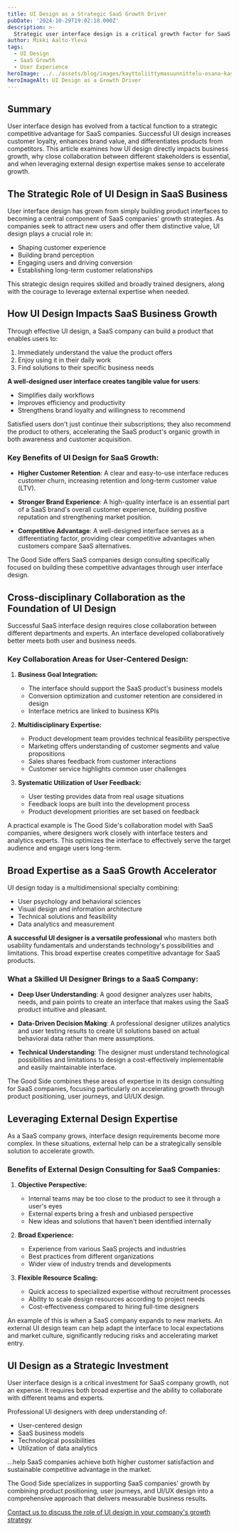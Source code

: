 ```yaml
---
title: UI Design as a Strategic SaaS Growth Driver
pubDate: '2024-10-29T19:02:18.000Z'
description: >-
  Strategic user interface design is a critical growth factor for SaaS companies. Skilled designers who combine user understanding, technology expertise, and data analytics help companies achieve higher customer retention and strong competitive advantage.
author: Mikki Aalto-Ylevä
tags:
  - UI Design
  - SaaS Growth
  - User Experience
heroImage: ../../assets/blog/images/kayttoliittymasuunnittelu-osana-kasvua/featured.webp
heroImageAlt: UI Design as a Growth Driver
---
```


## Summary

User interface design has evolved from a tactical function to a strategic competitive advantage for SaaS companies. Successful UI design increases customer loyalty, enhances brand value, and differentiates products from competitors. This article examines how UI design directly impacts business growth, why close collaboration between different stakeholders is essential, and when leveraging external design expertise makes sense to accelerate growth.

## The Strategic Role of UI Design in SaaS Business

User interface design has grown from simply building product interfaces to becoming a central component of SaaS companies' growth strategies. As companies seek to attract new users and offer them distinctive value, UI design plays a crucial role in:

- Shaping customer experience
- Building brand perception
- Engaging users and driving conversion
- Establishing long-term customer relationships

This strategic design requires skilled and broadly trained designers, along with the courage to leverage external expertise when needed.

## How UI Design Impacts SaaS Business Growth

Through effective UI design, a SaaS company can build a product that enables users to:

1. Immediately understand the value the product offers
2. Enjoy using it in their daily work
3. Find solutions to their specific business needs

**A well-designed user interface creates tangible value for users**:

- Simplifies daily workflows
- Improves efficiency and productivity
- Strengthens brand loyalty and willingness to recommend

Satisfied users don't just continue their subscriptions; they also recommend the product to others, accelerating the SaaS product's organic growth in both awareness and customer acquisition.

### Key Benefits of UI Design for SaaS Growth:

- **Higher Customer Retention**: A clear and easy-to-use interface reduces customer churn, increasing retention and long-term customer value (LTV).

- **Stronger Brand Experience**: A high-quality interface is an essential part of a SaaS brand's overall customer experience, building positive reputation and strengthening market position.

- **Competitive Advantage**: A well-designed interface serves as a differentiating factor, providing clear competitive advantages when customers compare SaaS alternatives.

The Good Side offers SaaS companies design consulting specifically focused on building these competitive advantages through user interface design.

## Cross-disciplinary Collaboration as the Foundation of UI Design

Successful SaaS interface design requires close collaboration between different departments and experts. An interface developed collaboratively better meets both user and business needs.

### Key Collaboration Areas for User-Centered Design:

1. **Business Goal Integration:**
   - The interface should support the SaaS product's business models
   - Conversion optimization and customer retention are considered in design
   - Interface metrics are linked to business KPIs

2. **Multidisciplinary Expertise:**
   - Product development team provides technical feasibility perspective
   - Marketing offers understanding of customer segments and value propositions
   - Sales shares feedback from customer interactions
   - Customer service highlights common user challenges

3. **Systematic Utilization of User Feedback:**
   - User testing provides data from real usage situations
   - Feedback loops are built into the development process
   - Product development priorities are set based on feedback

A practical example is The Good Side's collaboration model with SaaS companies, where designers work closely with interface testers and analytics experts. This optimizes the interface to effectively serve the target audience and engage users long-term.

## Broad Expertise as a SaaS Growth Accelerator

UI design today is a multidimensional specialty combining:

- User psychology and behavioral sciences
- Visual design and information architecture
- Technical solutions and feasibility
- Data analytics and measurement

**A successful UI designer is a versatile professional** who masters both usability fundamentals and understands technology's possibilities and limitations. This broad expertise creates competitive advantage for SaaS products.

### What a Skilled UI Designer Brings to a SaaS Company:

- **Deep User Understanding**: A good designer analyzes user habits, needs, and pain points to create an interface that makes using the SaaS product intuitive and pleasant.

- **Data-Driven Decision Making**: A professional designer utilizes analytics and user testing results to create UI solutions based on actual behavioral data rather than mere assumptions.

- **Technical Understanding**: The designer must understand technological possibilities and limitations to design a cost-effectively implementable and easily maintainable interface.

The Good Side combines these areas of expertise in its design consulting for SaaS companies, focusing particularly on accelerating growth through product positioning, user journeys, and UI/UX design.

## Leveraging External Design Expertise

As a SaaS company grows, interface design requirements become more complex. In these situations, external help can be a strategically sensible solution to accelerate growth.

### Benefits of External Design Consulting for SaaS Companies:

1. **Objective Perspective:**
   - Internal teams may be too close to the product to see it through a user's eyes
   - External experts bring a fresh and unbiased perspective
   - New ideas and solutions that haven't been identified internally

2. **Broad Experience:**
   - Experience from various SaaS projects and industries
   - Best practices from different organizations
   - Wider view of industry trends and developments

3. **Flexible Resource Scaling:**
   - Quick access to specialized expertise without recruitment processes
   - Ability to scale design resources according to project needs
   - Cost-effectiveness compared to hiring full-time designers

An example of this is when a SaaS company expands to new markets. An external UI design team can help adapt the interface to local expectations and market culture, significantly reducing risks and accelerating market entry.

## UI Design as a Strategic Investment

User interface design is a critical investment for SaaS company growth, not an expense. It requires both broad expertise and the ability to collaborate with different teams and experts.

Professional UI designers with deep understanding of:
- User-centered design
- SaaS business models
- Technological possibilities
- Utilization of data analytics

...help SaaS companies achieve both higher customer satisfaction and sustainable competitive advantage in the market.

The Good Side specializes in supporting SaaS companies' growth by combining product positioning, user journeys, and UI/UX design into a comprehensive approach that delivers measurable business results.

[Contact us to discuss the role of UI design in your company's growth strategy](/en/contact) 